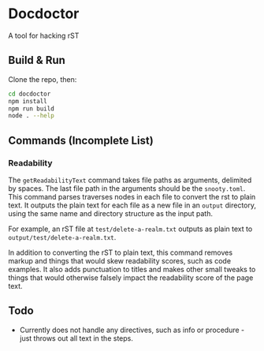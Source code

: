 # Docdoctor

A tool for hacking rST

## Build & Run

Clone the repo, then:

```sh
cd docdoctor
npm install
npm run build
node . --help
```

## Commands (Incomplete List)

### Readability

The `getReadabilityText` command takes file paths as arguments, delimited 
by spaces. The last file path in the arguments should be the 
`snooty.toml`. This command parses traverses nodes in each file to convert
the rst to plain text. It outputs the plain text for each file as a new file
 in an `output` directory, using the same name and directory structure as the 
input path. 

For example, an rST file at `test/delete-a-realm.txt` outputs as plain text 
to `output/test/delete-a-realm.txt`.

In addition to converting the rST to plain text, this command removes 
markup and things that would skew readability scores, such as code examples.
It also adds punctuation to titles and makes other small tweaks to things
that would otherwise falsely impact the readability score of the page text.

## Todo
- Currently does not handle any directives, such as info or procedure - just throws out all text in the steps.
